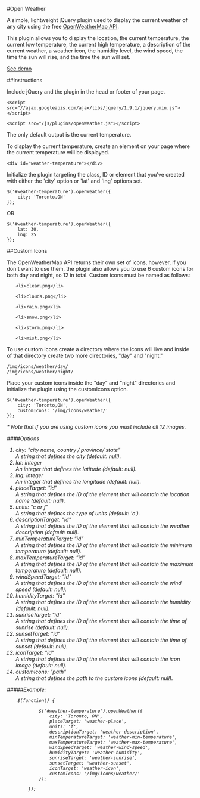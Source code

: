 #Open Weather

A simple, lightweight jQuery plugin used to display the current weather of any city using the free <a href="http://openweathermap.org/api" target="_blank">OpenWeatherMap API</a>.

This plugin allows you to display the location, the current temperature, the current low temperature, the current high temperature, a description of the current weather, a weather icon, the humidity level, the wind speed, the time the sun will rise, and the time the sun will set.

<a href="http://michael-lynch.github.io/open-weather/" target="_blank">See demo</a>

##Instructions

Include jQuery and the plugin in the head or footer of your page.

    <script src="//ajax.googleapis.com/ajax/libs/jquery/1.9.1/jquery.min.js"></script>
    
    <script src="/js/plugins/openWeather.js"></script>

The only default output is the current temperature.

To display the current temperature, create an element on your page where the current temperature will be displayed.

	<div id="weather-temperature"></div>
    
Initialize the plugin targeting the class, ID or element that you've created with either the 'city' option or 'lat' and 'lng' options set.

	$('#weather-temperature').openWeather({
		city: 'Toronto,ON'
	});
	
OR

	$('#weather-temperature').openWeather({
		lat: 30,
		lng: 25
	});
	
##Custom Icons

The OpenWeatherMap API returns their own set of icons, however, if you don't want to use them, the plugin also allows you to use 6 custom icons for both day and night, so 12 in total. Custom icons must be named as follows:

<ol>

	<li>clear.png</li>
	
	<li>clouds.png</li>
	
	<li>rain.png</li>
	
	<li>snow.png</li>
	
	<li>storm.png</li>
	
	<li>mist.png</li>

</ol>

To use custom icons create a directory where the icons will live and inside of that directory create two more directories, "day" and "night."

	/img/icons/weather/day/
	/img/icons/weather/night/
	
Place your custom icons inside the "day" and "night" directories and initialize the plugin using the customIcons option.

	$('#weather-temperature').openWeather({
		city: 'Toronto,ON',
		customIcons: '/img/icons/weather/'
	});
	
<em>* Note that if you are using custom icons you must include all 12 images.

####Options

<ol>

<li>
city: "city name, country / province/ state"
<br />A string that defines the city (default: null).
</li>

<li>lat: integer
<br />An integer that defines the latitude (default: null). 
</li>

<li>lng: integer
<br />An integer that defines the longitude (default: null).
</li>

<li>placeTarget: "id"
<br />A string that defines the ID of the element that will contain the location name (default: null).
</li>

<li>units: "c or f"
<br />A string that defines the type of units (default: 'c').
</li>

<li>descriptionTarget: "id"
<br />A string that defines the ID of the element that will contain the weather description (default: null).
</li>

<li>minTemperatureTarget: "id"
<br />A string that defines the ID of the element that will contain the minimum temperature (default: null).
</li>

<li>maxTemperatureTarget: "id"
<br />A string that defines the ID of the element that will contain the maximum temperature (default: null).
</li>

<li>windSpeedTarget: "id"
<br />A string that defines the ID of the element that will contain the wind speed (default: null).
</li>

<li>humidityTarget: "id"
<br />A string that defines the ID of the element that will contain the humidity (default: null).
</li>

<li>sunriseTarget: "id"
<br />A string that defines the ID of the element that will contain the time of sunrise (default: null).
</li>

<li>sunsetTarget: "id"
<br />A string that defines the ID of the element that will contain the time of sunset (default: null).
</li>

<li>iconTarget: "id"
<br />A string that defines the ID of the element that will contain the icon image (default: null).
</li>

<li>customIcons: "path"
<br />A string that defines the path to the custom icons (default: null).
</li>

</ol>

#####Example:

		$(function() {
			
				$('#weather-temperature').openWeather({
					city: 'Toronto, ON',
					placeTarget: 'weather-place',
					units: 'f',
					descriptionTarget: 'weather-description',
					minTemperatureTarget: 'weather-min-temperature',
					maxTemperatureTarget: 'weather-max-temperature',
					windSpeedTarget: 'weather-wind-speed',
					humidityTarget: 'weather-humidity',
					sunriseTarget: 'weather-sunrise',
					sunsetTarget: 'weather-sunset',
					iconTarget: 'weather-icon',
					customIcons: '/img/icons/weather/'
				});
				
			});